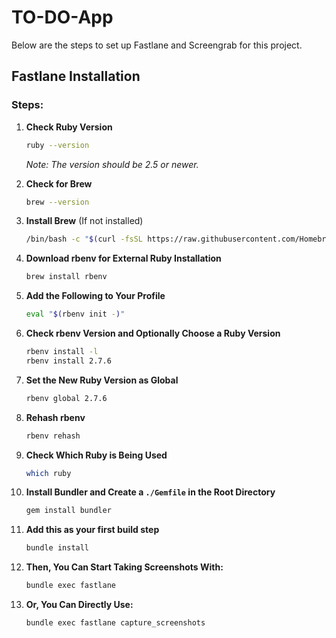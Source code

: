# TO-DO-App

Below are the steps to set up Fastlane and Screengrab for this project.

## Fastlane Installation

### Steps:

1. **Check Ruby Version**
    ```bash
    ruby --version
    ```
    *Note: The version should be 2.5 or newer.*

2. **Check for Brew**  
    ```bash
    brew --version
    ```

3. **Install Brew** (If not installed)  
    ```bash
    /bin/bash -c "$(curl -fsSL https://raw.githubusercontent.com/Homebrew/install/HEAD/install.sh)"
    ```

4. **Download rbenv for External Ruby Installation**  
    ```bash
    brew install rbenv
    ```

5. **Add the Following to Your Profile**  
    ```bash
    eval "$(rbenv init -)"
    ```

6. **Check rbenv Version and Optionally Choose a Ruby Version**  
    ```bash
    rbenv install -l
    rbenv install 2.7.6
    ```

7. **Set the New Ruby Version as Global**  
    ```bash
    rbenv global 2.7.6
    ```

8. **Rehash rbenv**  
    ```bash
    rbenv rehash
    ```

9. **Check Which Ruby is Being Used**  
    ```bash
    which ruby
    ```

11. **Install Bundler and Create a `./Gemfile` in the Root Directory**  
    ```bash
    gem install bundler
    ```
    
12. **Add this as your first build step**  
    ```bash
    bundle install
    ```

16. **Then, You Can Start Taking Screenshots With:**  
    ```bash
    bundle exec fastlane
    ```
    
17. **Or, You Can Directly Use:**
       ```bash
       bundle exec fastlane capture_screenshots
       ```
